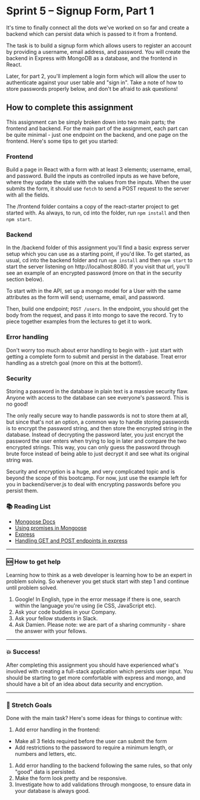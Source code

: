 # Sprint 5 – Signup Form, Part 1

It's time to finally connect all the dots we've worked on so far and create a backend which can persist data which is passed to it from a frontend.

The task is to build a signup form which allows users to register an account by providing a username, email address, and password. You will create the backend in Express with MongoDB as a database, and the frontend in React.

Later, for part 2, you'll implement a login form which will allow the user to authenticate against your user table and "sign in". Take a note of how to store passwords properly below, and don't be afraid to ask questions!

## How to complete this assignment

This assignment can be simply broken down into two main parts; the frontend and backend. For the main part of the assignment, each part can be quite minimal - just one endpoint on the backend, and one page on the frontend. Here's some tips to get you started:

### Frontend

Build a page in React with a form with at least 3 elements; username, email, and password. Build the inputs as controlled inputs as we have before, where they update the state with the values from the inputs. When the user submits the form, it should use `fetch` to send a POST request to the server with all the fields.

The /frontend folder contains a copy of the react-starter project to get started with. As always, to run, cd into the folder, run `npm install` and then `npm start`.

### Backend

In the /backend folder of this assignment you'll find a basic express server setup which you can use as a starting point, if you'd like. To get started, as usual, cd into the backend folder and run `npm install` and then `npm start` to start the server listening on http://localhost:8080. If you visit that url, you'll see an example of an encrypted password (more on that in the security section below).

To start with in the API, set up a mongo model for a User with the same attributes as the form will send; username, email, and password.

Then, build one endpoint; `POST /users`. In the endpoint, you should get the body from the request, and pass it into mongo to save the record. Try to piece together examples from the lectures to get it to work.

### Error handling

Don't worry too much about error handling to begin with - just start with getting a complete form to submit and persist in the database. Treat error handling as a stretch goal (more on this at the bottom!).

### Security

Storing a password in the database in plain text is a massive security flaw. Anyone with access to the database can see everyone's password. This is no good!

The only really secure way to handle passwords is not to store them at all, but since that's not an option, a common way to handle storing passwords is to encrypt the password string, and then store the encrypted string in the database. Instead of decrypting the password later, you just encrypt the password the user enters when trying to log in later and compare the two encrypted strings. This way, you can only guess the password through brute force instead of being able to just decrypt it and see what its original string was.

Security and encryption is a huge, and very complicated topic and is beyond the scope of this bootcamp. For now, just use the example left for you in backend/server.js to deal with encrypting passwords before you persist them.

### :books: Reading List

* [Mongoose Docs](http://mongoosejs.com/docs/index.html)
* [Using promises in Mongoose](http://erikaybar.name/using-es6-promises-with-mongoosejs-queries/)
* [Express](https://expressjs.com/)
* [Handling GET and POST endpoints in express](https://codeforgeek.com/2014/09/handle-get-post-request-express-4/)

---

### :sos: How to get help
Learning how to think as a web developer is learning how to be an expert in problem solving. So whenever you get stuck start with step 1 and continue until problem solved.

1. Google! In English, type in the error message if there is one, search within the language you're using (ie CSS, JavaScript etc).
2. Ask your code buddies in your Company.
3. Ask your fellow students in Slack.
4. Ask Damien. Please note: we are part of a sharing community - share the answer with your fellows.

---

### :boom: Success!

After completing this assignment you should have experienced what's involved with creating a full-stack application which persists user input. You should be starting to get more comfortable with express and mongo, and should have a bit of an idea about data security and encryption.

---

### :runner: Stretch Goals

Done with the main task? Here's some ideas for things to continue with:

1. Add error handling in the frontend:
  * Make all 3 fields required before the user can submit the form
  * Add restrictions to the password to require a minimum length, or numbers and letters, etc.
1. Add error handling to the backend following the same rules, so that only "good" data is persisted.
1. Make the form look pretty and be responsive.
1. Investigate how to add validations through mongoose, to ensure data in your database is always good.
